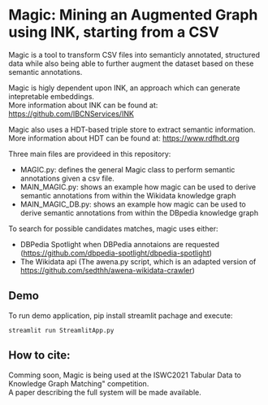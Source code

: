# Magic: Mining an Augmented Graph using INK, starting from a CSV

Magic is a tool to transform CSV files into semanticly annotated, structured data while also being able to further augment the dataset based on these semantic annotations.

Magic is higly dependent upon INK, an approach which can generate intepretable embeddings.<br>
More information about INK can be found at: https://github.com/IBCNServices/INK

Magic also uses a HDT-based triple store to extract semantic information.<br>
More information about HDT can be found at: https://www.rdfhdt.org

Three main files are provideed in this repository:
- MAGIC.py: defines the general Magic class to perform semantic annotations given a csv file.
- MAIN_MAGIC.py: shows an example how magic can be used to derive semantic annotations from within the Wikidata knowledge graph
- MAIN_MAGIC_DB.py: shows an example how magic can be used to derive semantic annotations from within the DBpedia knowledge graph

To search for possible candidates matches, magic uses either:
- DBPedia Spotlight when DBPedia annotaions are requested (https://github.com/dbpedia-spotlight/dbpedia-spotlight)
- The Wikidata api (The awena.py script, which is an adapted version of https://github.com/sedthh/awena-wikidata-crawler)

## Demo

To run demo application, pip install streamlit pachage and execute:
```
streamlit run StreamlitApp.py
```

## How to cite:
Comming soon, Magic is being used at the ISWC2021 Tabular Data to Knowledge Graph Matching" competition.<br>
A paper describing the full system will be made available.
